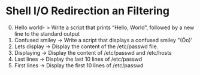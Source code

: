 # Shell I/O Redirection an Filtering
0. Hello world- > Write a script that prints “Hello, World”, followed by a new line to the standard output
1. Confused smiley -> Write a script that displays a confused smiley "(Ôo)'
2. Lets display -> Display the content of the /etc/passwd file.
3. Displaying -> Display the content of /etc/passwd and /etc/hosts
4. Last lines -> Display the last 10 lines of /etc/passwd
5. First lines -> Display the first 10 lines of /etc/passwd
